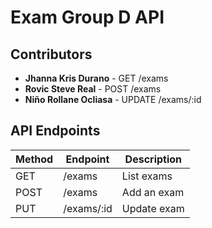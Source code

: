 # Exam Group D API

## Contributors
- **Jhanna Kris Durano** - GET /exams
- **Rovic Steve Real** - POST /exams
- **Niño Rollane Ocliasa** - UPDATE /exams/:id

## API Endpoints

| Method | Endpoint       | Description |
|--------|---------------|-------------|
| GET    | /exams        | List exams  |
| POST   | /exams        | Add an exam |
| PUT    | /exams/:id    | Update exam |
